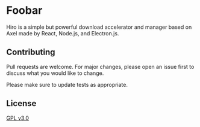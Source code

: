 # Foobar

Hiro is a simple but powerful download accelerator and manager based on Axel made by React, Node.js, and Electron.js.

## Contributing

Pull requests are welcome. For major changes, please open an issue first to discuss what you would like to change.

Please make sure to update tests as appropriate.

## License

[GPL v3.0](https://choosealicense.com/licenses/gpl-3.0/)

